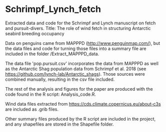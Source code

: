 # Schrimpf_Lynch_fetch
Extracted data and code for the Schrimpf and Lynch manuscript on fetch and pursuit-divers.
Title: The role of wind fetch in structuring Antarctic seabird breeding occupancy 

Data on penguins came from MAPPPD (http://www.penguinmap.com/), but the data files and code for turning those files into a summary file  are included in the folder /Extract_MAPPPD_data.

The data file 'pop.pursuit.csv' incorporates the data from MAPPPD as well as the Antarctic Shag population data from Schrimpf et al. 2018 (see https://github.com/lynch-lab/Antarctic_shags). Those sources were combined manually, resulting in the csv file included.

The rest of the analysis and figures for the paper are produced with the code found in the R script: Analysis_code.R.

Wind data files extracted from https://cds.climate.copernicus.eu/about-c3s are included as .grib files.

Other summary files produced by the R script are included in the project, and any shapefiles are stored in the Shapefile folder.
